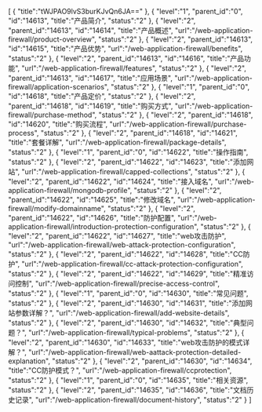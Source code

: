 [
	{
		"title":"tWJPAO9lvS3burKJvQn6JA=="
	},
	{
		"level":"1",
		"parent_id":"0",
		"id":"14613",
		"title":"产品简介",
		"status":"2"
	},
	{
		"level":"2",
		"parent_id":"14613",
		"id":"14614",
		"title":"产品概述",
		"url":"/web-application-firewall/product-overview",
		"status":"2"
	},
	{
		"level":"2",
		"parent_id":"14613",
		"id":"14615",
		"title":"产品优势",
		"url":"/web-application-firewall/benefits",
		"status":"2"
	},
	{
		"level":"2",
		"parent_id":"14613",
		"id":"14616",
		"title":"产品功能",
		"url":"/web-application-firewall/features",
		"status":"2"
	},
	{
		"level":"2",
		"parent_id":"14613",
		"id":"14617",
		"title":"应用场景",
		"url":"/web-application-firewall/application-scenarios",
		"status":"2"
	},
	{
		"level":"1",
		"parent_id":"0",
		"id":"14618",
		"title":"产品定价",
		"status":"2"
	},
	{
		"level":"2",
		"parent_id":"14618",
		"id":"14619",
		"title":"购买方式",
		"url":"/web-application-firewall/purchase-method",
		"status":"2"
	},
	{
		"level":"2",
		"parent_id":"14618",
		"id":"14620",
		"title":"购买流程",
		"url":"/web-application-firewall/purchase-process",
		"status":"2"
	},
	{
		"level":"2",
		"parent_id":"14618",
		"id":"14621",
		"title":"套餐详解",
		"url":"/web-application-firewall/package-details",
		"status":"2"
	},
	{
		"level":"1",
		"parent_id":"0",
		"id":"14622",
		"title":"操作指南",
		"status":"2"
	},
	{
		"level":"2",
		"parent_id":"14622",
		"id":"14623",
		"title":"添加网站",
		"url":"/web-application-firewall/capped-collections",
		"status":"2"
	},
	{
		"level":"2",
		"parent_id":"14622",
		"id":"14624",
		"title":"接入域名",
		"url":"/web-application-firewall/mongodb-profile",
		"status":"2"
	},
	{
		"level":"2",
		"parent_id":"14622",
		"id":"14625",
		"title":"修改域名",
		"url":"/web-application-firewall/modify-domainname",
		"status":"2"
	},
	{
		"level":"2",
		"parent_id":"14622",
		"id":"14626",
		"title":"防护配置",
		"url":"/web-application-firewall/introduction-protection-configuration",
		"status":"2"
	},
	{
		"level":"2",
		"parent_id":"14622",
		"id":"14627",
		"title":"web攻击防护",
		"url":"/web-application-firewall/web-attack-protection-configuration",
		"status":"2"
	},
	{
		"level":"2",
		"parent_id":"14622",
		"id":"14628",
		"title":"CC防护",
		"url":"/web-application-firewall/cc-attack-protection-configuration",
		"status":"2"
	},
	{
		"level":"2",
		"parent_id":"14622",
		"id":"14629",
		"title":"精准访问控制",
		"url":"/web-application-firewall/precise-access-control",
		"status":"2"
	},
	{
		"level":"1",
		"parent_id":"0",
		"id":"14630",
		"title":"常见问题",
		"status":"2"
	},
	{
		"level":"2",
		"parent_id":"14630",
		"id":"14631",
		"title":"添加网站参数详解？",
		"url":"/web-application-firewall/add-website-details",
		"status":"2"
	},
	{
		"level":"2",
		"parent_id":"14630",
		"id":"14632",
		"title":"典型问题？",
		"url":"/web-application-firewall/typical-problems",
		"status":"2"
	},
	{
		"level":"2",
		"parent_id":"14630",
		"id":"14633",
		"title":"web攻击防护的模式详解？",
		"url":"/web-application-firewall/web-aattack-protection-detailed-explanation",
		"status":"2"
	},
	{
		"level":"2",
		"parent_id":"14630",
		"id":"14634",
		"title":"CC防护模式？",
		"url":"/web-application-firewall/ccprotection",
		"status":"2"
	},
	{
		"level":"1",
		"parent_id":"0",
		"id":"14635",
		"title":"相关资源",
		"status":"2"
	},
	{
		"level":"2",
		"parent_id":"14635",
		"id":"14636",
		"title":"文档历史记录",
		"url":"/web-application-firewall/document-history",
		"status":"2"
	}
]